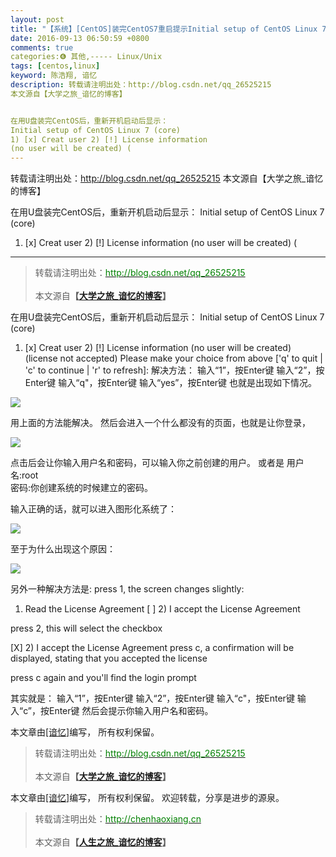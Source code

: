 ```yaml
---
layout: post
title: "【系统】[CentOS]装完CentOS7重启提示Initial setup of CentOS Linux 7 (core)"
date: 2016-09-13 06:50:59 +0800
comments: true
categories:❻ 其他,----- Linux/Unix
tags: [centos,linux]
keyword: 陈浩翔, 谙忆
description: 转载请注明出处：http://blog.csdn.net/qq_26525215
本文源自【大学之旅_谙忆的博客】


在用U盘装完CentOS后，重新开机启动后显示： 
Initial setup of CentOS Linux 7 (core)  
1) [x] Creat user 2) [!] License information 
(no user will be created) ( 
---
```



转载请注明出处：http://blog.csdn.net/qq_26525215
本文源自【大学之旅_谙忆的博客】


在用U盘装完CentOS后，重新开机启动后显示： 
Initial setup of CentOS Linux 7 (core)  
1) [x] Creat user 2) [!] License information 
(no user will be created) (
<!-- more -->
----------

<blockquote cite='陈浩翔'>
<p background-color='#D3D3D3'>转载请注明出处：<a href='http://blog.csdn.net/qq_26525215'><font color="green">http://blog.csdn.net/qq_26525215</font></a><br><br>
本文源自<strong>【<a href='http://blog.csdn.net/qq_26525215' target='_blank'>大学之旅_谙忆的博客</a>】</strong></p>
</blockquote>


在用U盘装完CentOS后，重新开机启动后显示：
Initial setup of CentOS Linux 7 (core) 
1) [x] Creat user 2) [!] License information
(no user will be created) (license not accepted)
Please make your choice from above ['q' to quit | 'c' to continue | 'r' to refresh]:
解决方法：
输入“1”，按Enter键
输入“2”，按Enter键
输入“q"，按Enter键
输入“yes”，按Enter键
也就是出现如下情况。

![](http://img.blog.csdn.net/20160913171741593)

用上面的方法能解决。
然后会进入一个什么都没有的页面，也就是让你登录，

![](http://img.blog.csdn.net/20160913171123433)

点击后会让你输入用户名和密码，可以输入你之前创建的用户。
或者是
用户名:root  
密码:你创建系统的时候建立的密码。

输入正确的话，就可以进入图形化系统了：

![](http://img.blog.csdn.net/20160913171613750)


至于为什么出现这个原因：

![](http://img.blog.csdn.net/20160913171857719)

另外一种解决方法是:
press 1, the screen changes slightly:

1) Read the License Agreement
[ ] 2) I accept the License Agreement

press 2, this will select the checkbox

[X] 2) I accept the License Agreement
press c, a confirmation will be displayed, stating that you accepted the license

press c again and you'll find the login prompt 

其实就是：
输入“1”，按Enter键
输入“2”，按Enter键
输入“c"，按Enter键
输入“c”，按Enter键
然后会提示你输入用户名和密码。


本文章由<a href="https://chenhaoxiang.github.io/">[谙忆]</a>编写， 所有权利保留。 
<blockquote cite='陈浩翔'>
<p background-color='#D3D3D3'>转载请注明出处：<a href='http://blog.csdn.net/qq_26525215'><font color="green">http://blog.csdn.net/qq_26525215</font></a><br><br>
本文源自<strong>【<a href='http://blog.csdn.net/qq_26525215' target='_blank'>大学之旅_谙忆的博客</a>】</strong></p>
</blockquote>


本文章由<a href="http://chenhaoxiang.cn/">[谙忆]</a>编写， 所有权利保留。 
欢迎转载，分享是进步的源泉。
<blockquote cite='陈浩翔'>
<p background-color='#D3D3D3'>转载请注明出处：<a href='http://chenhaoxiang.cn'><font color="green">http://chenhaoxiang.cn</font></a><br><br>
本文源自<strong>【<a href='http://chenhaoxiang.cn' target='_blank'>人生之旅_谙忆的博客</a>】</strong></p>
</blockquote>
